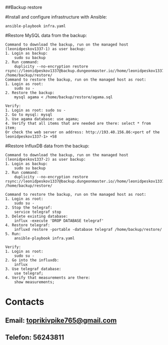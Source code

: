 ##Backup restore

#Install and configure infrastructure with Ansible:

    ansible-playbook infra.yaml

#Restore MySQL data from the backup:

    Command to download the backup, run on the managed host (leonidpeskov1337-1) as user backup:
    1. Login as backup: 
        sudo su backup
    2. Run command: 
        duplicity --no-encryption restore rsync://leonidpeskov1337@backup.dungeonmaster.io//home/leonidpeskov1337/mysql /home/backup/restore/
    Command to restore the backup, run on the managed host as root:
    1. Login as root: 
        sudo su -
    2. Restore the backup: 
        mysql agama < /home/backup/restore/agama.sql

    Verify:
    1. Login as root: sudo su -
    2. Go to mysql: mysql
    3. Use agama database: use agama;
    4. Verify that all items that are needed are there: select * from item;
    Or check the web server on address: http://193.40.156.86:<port of the leonidpeskov1337-1> +58


#Restore InfluxDB data from the backup:

    Command to download the backup, run on the managed host (leonidpeskov1337-2) as user backup:
    1. Login as backup: 
        sudo su backup
    2. Run command: 
        duplicity --no-encryption restore rsync://leonidpeskov1337@backup.dungeonmaster.io//home/leonidpeskov1337/influxdb /home/backup/restore/

    Command to restore the backup, run on the managed host as root:
    1. Login as root:
        sudo su -
    2. Stop the telegraf:
        service telegraf stop
    3. Delete existing database:
        influx -execute 'DROP DATABASE telegraf'
    4. Restore telegraf:
        influxd restore -portable -database telegraf /home/backup/restore/
    5. Run:
        ansible-playbook infra.yaml
    
    Verify:
    1. Login as root:
        sudo su -
    2. Go into the influxdb:
        influx
    3. Use telegraf database:
        use telegraf;
    4. Verify that measurements are there:
        show measurements;
        
        
# Contacts

## Email: toprikivpike765@gmail.com
## Telefon: 56243811
